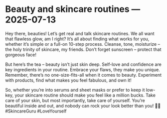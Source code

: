 # Beauty and skincare routines — 2025-07-13

Hey there, beauties! Let’s get real and talk skincare routines. We all want that flawless glow, am I right? It’s all about finding what works for you, whether it’s simple or a full-on 10-step process. Cleanse, tone, moisturize – the holy trinity of skincare, my friends. Don’t forget sunscreen – protect that gorgeous face!

But here’s the tea – beauty isn’t just skin deep. Self-love and confidence are key ingredients in your routine. Embrace your flaws, they make you unique. Remember, there’s no one-size-fits-all when it comes to beauty. Experiment with products, find what makes you feel fabulous, and own it!

So, whether you’re into serums and sheet masks or prefer to keep it low-key, your skincare routine should make you feel like a million bucks. Take care of your skin, but most importantly, take care of yourself. You’re beautiful inside and out, and nobody can rock your look better than you! 💁✨ #SkincareGuru #LoveYourself